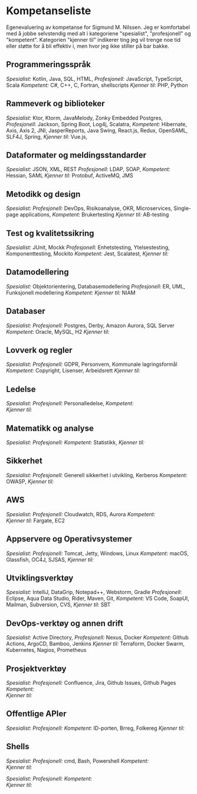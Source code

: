 # Kompetanseliste
Egenevaluering av kompetanse for Sigmund M. Nilssen. Jeg er komfortabel med å jobbe selvstendig med alt i kategoriene "spesialist", "profesjonell" og "kompetent". Kategorien "kjenner til" indikerer ting jeg vil trenge noe tid eller støtte for å bli effektiv i, men hvor jeg ikke stiller på bar bakke.

## Programmeringsspråk
_Spesialist:_ Kotlin, Java, SQL, HTML, 
_Profesjonell:_ JavaScript, TypeScript, Scala
_Kompetent:_ C#, C++, C, Fortran, shellscripts
_Kjenner til:_ PHP, Python

## Rammeverk og biblioteker
_Spesialist:_ Ktor, Ktorm, JavaMelody, Zonky Embedded Postgres, 
_Profesjonell:_ Jackson, Spring Boot, Log4j, Scalatra, 
_Kompetent:_ Hibernate, Axis, Axis 2, JNI, JasperReports, Java Swing, React.js, Redux, OpenSAML, SLF4J, Spring, 
_Kjenner til:_ Vue.js, 

## Dataformater og meldingsstandarder
_Spesialist:_ JSON, XML, REST
_Profesjonell:_ LDAP, SOAP, 
_Kompetent:_ Hessian, SAML
_Kjenner til:_ Protobuf, ActiveMQ, JMS

## Metodikk og design
_Spesialist:_ 
_Profesjonell:_ DevOps, Risikoanalyse, OKR, Microservices, Single-page applications, 
_Kompetent:_ Brukertesting
_Kjenner til:_ AB-testing

## Test og kvalitetssikring
_Spesialist:_ JUnit, Mockk
_Profesjonell:_ Enhetstesting, Ytelsestesting, Komponenttesting, Mockito
_Kompetent:_ Jest, Scalatest, 
_Kjenner til:_ 

## Datamodellering
_Spesialist:_ Objektorientering, Databasemodellering
_Profesjonell:_ ER, UML, Funksjonell modellering
_Kompetent:_ 
_Kjenner til:_ NIAM

## Databaser
_Spesialist:_ 
_Profesjonell:_ Postgres, Derby, Amazon Aurora, SQL Server
_Kompetent:_ Oracle, MySQL, H2
_Kjenner til:_ 

## Lovverk og regler
_Spesialist:_ 
_Profesjonell:_ GDPR, Personvern, Kommunale lagringsformål
_Kompetent:_ Copyright, Lisenser, Arbeidsrett
_Kjenner til:_ 

## Ledelse
_Spesialist:_ 
_Profesjonell:_ Personalledelse, 
_Kompetent:_  
_Kjenner til:_ 

## Matematikk og analyse
_Spesialist:_ 
_Profesjonell:_ 
_Kompetent:_ Statistikk, 
_Kjenner til:_ 

## Sikkerhet
_Spesialist:_ 
_Profesjonell:_ Generell sikkerhet i utvikling, Kerberos
_Kompetent:_ OWASP, 
_Kjenner til:_ 

## AWS
_Spesialist:_ 
_Profesjonell:_ Cloudwatch, RDS, Aurora
_Kompetent:_  
_Kjenner til:_ Fargate, EC2

## Appservere og Operativsystemer
_Spesialist:_ 
_Profesjonell:_ Tomcat, Jetty, Windows, Linux
_Kompetent:_ macOS, Glassfish, OC4J, SJSAS, 
_Kjenner til:_

## Utviklingsverktøy
_Spesialist:_ IntelliJ, DataGrip,  Notepad++, Webstorm, Gradle
_Profesjonell:_ Eclipse, Aqua Data Studio, Rider, Maven, Git,
_Kompetent:_ VS Code, SoapUI, Mailman, Subversion, CVS, 
_Kjenner til:_ SBT

## DevOps-verktøy og annen drift
_Spesialist:_ Active Directory, 
_Profesjonell:_ Nexus, Docker
_Kompetent:_ Github Actions, ArgoCD, Bamboo, Jenkins
_Kjenner til:_ Terraform, Docker Swarm, Kubernetes, Nagios, Prometheus

## Prosjektverktøy
_Spesialist:_ 
_Profesjonell:_ Confluence, Jira, Github Issues, Github Pages
_Kompetent:_  
_Kjenner til:_ 

## Offentlige APIer
_Spesialist:_ 
_Profesjonell:_ 
_Kompetent:_ ID-porten, Brreg, Folkereg
_Kjenner til:_ 

## Shells
_Spesialist:_ 
_Profesjonell:_ cmd, Bash, Powershell
_Kompetent:_  
_Kjenner til:_ 

_Spesialist:_ 
_Profesjonell:_ 
_Kompetent:_  
_Kjenner til:_ 
